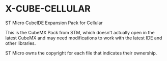 # X-CUBE-CELLULAR
ST Micro CubeIDE Expansion Pack for Cellular


This is the CubeMX Pack from STM, which doesn't actually open in the latest CubeMX and may need modifications to work with the latest IDE and other libraries.

ST Micro owns the copyright for each file that indicates their ownership. 

